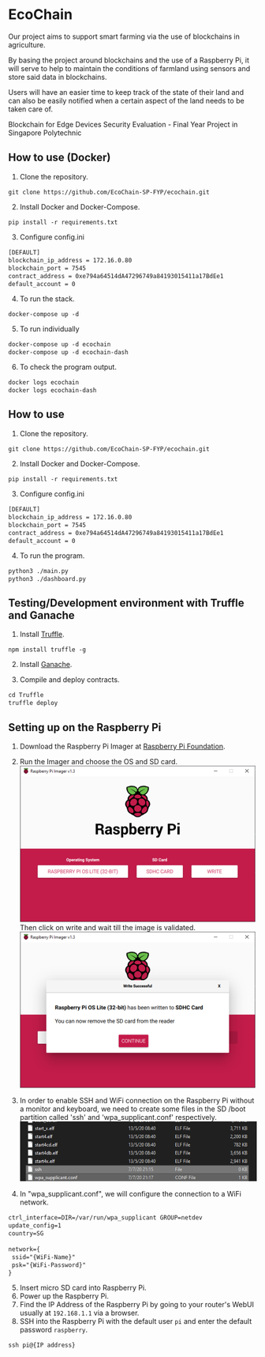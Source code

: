 # EcoChain
Our project aims to support smart farming via the use of blockchains in agriculture.

By basing the project around blockchains and the use of a Raspberry Pi, it will serve to help to maintain the conditions of farmland using sensors and store said data in blockchains. 

Users will have an easier time to keep track of the state of their land and can also be easily notified when a certain aspect of the land needs to be taken care of.

Blockchain for Edge Devices Security Evaluation - Final Year Project in Singapore Polytechnic 

## How to use (Docker)
1. Clone the repository.
```
git clone https://github.com/EcoChain-SP-FYP/ecochain.git
```
2. Install Docker and Docker-Compose.
```
pip install -r requirements.txt
```
3. Configure config.ini
```
[DEFAULT]
blockchain_ip_address = 172.16.0.80
blockchain_port = 7545
contract_address = 0xe794a64514dA47296749a84193015411a17BdEe1
default_account = 0
```
4. To run the stack.
```
docker-compose up -d
```
5. To run individually
```
docker-compose up -d ecochain
docker-compose up -d ecochain-dash
```
6. To check the program output.
```
docker logs ecochain
docker logs ecochain-dash
```

## How to use
1. Clone the repository.
```
git clone https://github.com/EcoChain-SP-FYP/ecochain.git
```
2. Install Docker and Docker-Compose.
```
pip install -r requirements.txt
```
3. Configure config.ini
```
[DEFAULT]
blockchain_ip_address = 172.16.0.80
blockchain_port = 7545
contract_address = 0xe794a64514dA47296749a84193015411a17BdEe1
default_account = 0
```
4. To run the program.
```
python3 ./main.py
python3 ./dashboard.py
```

## Testing/Development environment with Truffle and Ganache
1. Install [Truffle](https://www.trufflesuite.com/truffle).
```
npm install truffle -g
```
2. Install [Ganache](https://github.com/trufflesuite/ganache/releases).

3. Compile and deploy contracts.
```
cd Truffle
truffle deploy
```

## Setting up on the Raspberry Pi
1. Download the Raspberry Pi Imager at [Raspberry Pi Foundation](https://www.raspberrypi.org/downloads/).

2. Run the Imager and choose the OS and SD card.
![RPi Imager](readme/rpi-imager-init.png)
Then click on write and wait till the image is validated.
![RPi Imager](readme/rpi-imager-complete.png)

3. In order to enable SSH and WiFi connection on the Raspberry Pi without a monitor and keyboard, we need to create some files in the SD /boot partition called 'ssh' and 'wpa_supplicant.conf' respectively.
![Config File](readme/configFile.png)

4. In "wpa_supplicant.conf", we will configure the connection to a WiFi network.
```
ctrl_interface=DIR=/var/run/wpa_supplicant GROUP=netdev
update_config=1
country=SG

network={
 ssid="{WiFi-Name}"
 psk="{WiFi-Password}"
}
```
5. Insert micro SD card into Raspberry Pi.
6. Power up the Raspberry Pi.
7. Find the IP Address of the Raspberry Pi by going to your router's WebUI usually at `192.168.1.1` via a browser.
8. SSH into the Raspberry Pi with the default user `pi` and enter the default password `raspberry`.
```
ssh pi@{IP address}
```